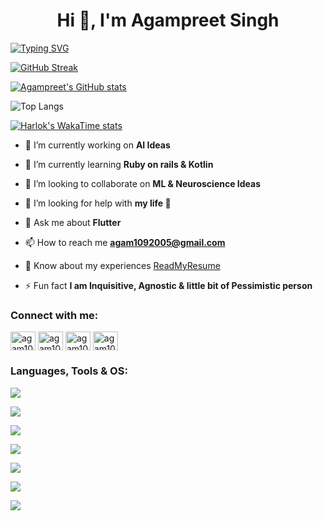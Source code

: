 <h1 align="center">Hi 👋, I'm Agampreet Singh</h1>
<a href="https://git.io/typing-svg"><img src="https://readme-typing-svg.demolab.com?font=Fira+Code&weight=900&duration=5000&pause=1500&color=FFEF05&center=true&vCenter=true&random=false&width=500&lines=Try+Again.+Fail+Again.+Fail+Better." alt="Typing SVG" /></a>


<a href="https://git.io/streak-stats"><img src="https://streak-stats.demolab.com?user=agam1092005&theme=yellowdark&hide_border=true" alt="GitHub Streak" /></a>

[![Agampreet's GitHub stats](https://github-readme-stats.vercel.app/api?username=agam1092005&hide=issues,prs&show_icons=true&theme=highcontrast)](https://github.com/agam1092005/github-readme-stats)

![Top Langs](https://github-readme-stats.vercel.app/api/top-langs/?username=agam1092005&size_weight=0&count_weight=1&theme=highcontrast&hide_progress=true)

[![Harlok's WakaTime stats](https://github-readme-stats.vercel.app/api/wakatime?username=agam1092005&theme=highcontrast)](https://github.com/anuraghazra/github-readme-stats)

- 🔭 I’m currently working on **AI Ideas**

- 🌱 I’m currently learning **Ruby on rails & Kotlin**

- 🤙 I’m looking to collaborate on **ML & Neuroscience Ideas**

- 🤝 I’m looking for help with **my life 🫣**

- 💬 Ask me about **Flutter**

- 📫 How to reach me **agam1092005@gmail.com**

- 📄 Know about my experiences [ReadMyResume](https://drive.google.com/file/d/1PurFYj9GC0iqMnzBNiL2DotQVnTLmjc0/view?usp=drive_link)
  
- ⚡ Fun fact **I am Inquisitive, Agnostic & little bit of Pessimistic person**

<h3 align="left">Connect with me:</h3>
<p align="left">
<a href="https://twitter.com/agam1092005" target="blank"><img align="center" src="https://raw.githubusercontent.com/rahuldkjain/github-profile-readme-generator/master/src/images/icons/Social/twitter.svg" alt="agam1092005" height="30" width="40" /></a>
<a href="https://linkedin.com/in/agam1092005" target="blank"><img align="center" src="https://raw.githubusercontent.com/rahuldkjain/github-profile-readme-generator/master/src/images/icons/Social/linked-in-alt.svg" alt="agam1092005" height="30" width="40" /></a>
<a href="https://instagram.com/agam1092005" target="blank"><img align="center" src="https://raw.githubusercontent.com/rahuldkjain/github-profile-readme-generator/master/src/images/icons/Social/instagram.svg" alt="agam1092005" height="30" width="40" /></a>
<a href="https://www.leetcode.com/agam1092005" target="blank"><img align="center" src="https://raw.githubusercontent.com/rahuldkjain/github-profile-readme-generator/master/src/images/icons/Social/leet-code.svg" alt="agam1092005" height="30" width="40" /></a>
</p>

<h3 align="left">Languages, Tools & OS:</h3>
<p align="left">
  <a href="https://skillicons.dev">
    <img src="https://skillicons.dev/icons?i=html,css,js,cpp,py,mysql,dart,ruby" />
  </a>
</p>
<p align="left">
  <a href="https://skillicons.dev">
    <img src="https://skillicons.dev/icons?i=flutter,rails,anaconda,bootstrap,tailwind" />
  </a>
</p>
<p align="left">
  <a href="https://skillicons.dev">
    <img src="https://skillicons.dev/icons?i=github,androidstudio,visualstudio,pycharm,sublime" />
  </a>
</p>
<p align="left">
  <a href="https://skillicons.dev">
    <img src="https://skillicons.dev/icons?i=git,bash,postman,firebase" />
  </a>
</p>
<p align="left">
  <a href="https://skillicons.dev">
    <img src="https://skillicons.dev/icons?i=sklearn,tensorflow,opencv" />
  </a>
</p>
<p align="left">
  <a href="https://skillicons.dev">
    <img src="https://skillicons.dev/icons?i=autocad,vim,sass,ps,notion" />
  </a>
</p>
<p align="left">
  <a href="https://skillicons.dev">
    <img src="https://skillicons.dev/icons?i=apple,windows,kali" />
  </a>
</p>




